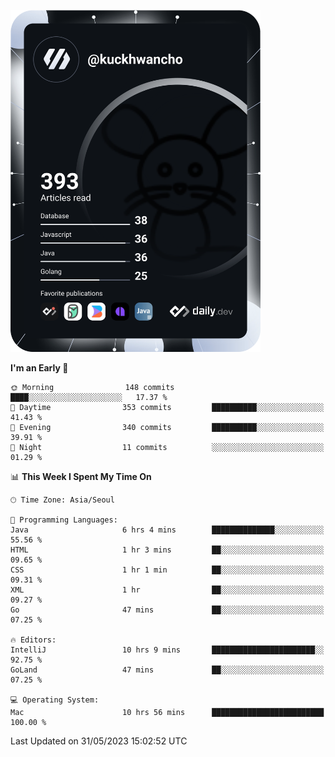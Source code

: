 <a href="https://app.daily.dev/kuckhwancho"><img src="https://github.com/kuckjwi0928/kuckjwi0928/blob/master/devcard.svg" width="400" alt="Kuckjwi Devcard"/></a>

<!--START_SECTION:waka-->
**I'm an Early 🐤** 

```text
🌞 Morning                148 commits         ████░░░░░░░░░░░░░░░░░░░░░   17.37 % 
🌆 Daytime                353 commits         ██████████░░░░░░░░░░░░░░░   41.43 % 
🌃 Evening                340 commits         ██████████░░░░░░░░░░░░░░░   39.91 % 
🌙 Night                  11 commits          ░░░░░░░░░░░░░░░░░░░░░░░░░   01.29 % 
```


📊 **This Week I Spent My Time On** 

```text
🕑︎ Time Zone: Asia/Seoul

💬 Programming Languages: 
Java                     6 hrs 4 mins        ██████████████░░░░░░░░░░░   55.56 % 
HTML                     1 hr 3 mins         ██░░░░░░░░░░░░░░░░░░░░░░░   09.65 % 
CSS                      1 hr 1 min          ██░░░░░░░░░░░░░░░░░░░░░░░   09.31 % 
XML                      1 hr                ██░░░░░░░░░░░░░░░░░░░░░░░   09.27 % 
Go                       47 mins             ██░░░░░░░░░░░░░░░░░░░░░░░   07.25 % 

🔥 Editors: 
IntelliJ                 10 hrs 9 mins       ███████████████████████░░   92.75 % 
GoLand                   47 mins             ██░░░░░░░░░░░░░░░░░░░░░░░   07.25 % 

💻 Operating System: 
Mac                      10 hrs 56 mins      █████████████████████████   100.00 % 
```


 Last Updated on 31/05/2023 15:02:52 UTC
<!--END_SECTION:waka-->
